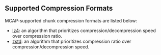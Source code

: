 ## Supported Compression Formats

[lz4]: https://en.wikipedia.org/wiki/LZ4_(compression_algorithm)
[zstd]: https://en.wikipedia.org/wiki/Zstandard

MCAP-supported chunk compression formats are listed below:

- [lz4][lz4]: an algorithm that prioritizes compression/decompression speed over compression ratio.
- [zstd][zstd]: an algorithm that prioritizes compression ratio over compression/decompression speed.

